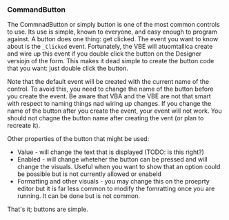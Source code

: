 ### CommandButton

The CommnadButton or simply button is one of the most common controls to use. Its use is simple, known to everyone, and easy enough to program against. A button does one thing: get clicked. The event you want to know about is the `_Clicked` event. Fortunately, the VBE will atuomtallica create and wire up this event if you double click the button on the Designer versiojn of the form. This makes it dead simple to create the button code that you want: just double click the button.

Note that the default event will be created with the current name of the control. To avoid this, you need to change the name of the button before you create the event. Be aware that VBA and the VBE are not that smart with respect to naming things nad wiring up changes. If you change the name of the button after you create the event, your event will not work. You should not chagne the button name after creating the vent (or plan to recreate it).

Other properties of the button that might be used:

- Value - will change the text that is displayed (TODO: is this right?)
- Enabled - will change wheteher the button can be pressed and will change the visuals. Useful when you want to show that an option could be possible but is not currently allowed or enabeld
- Formatting and other visuals - you may change this on the proeprty editor but it is far less common to modify the fomratting once you are running. It can be done but is not common.

That's it; buttons are simple.
